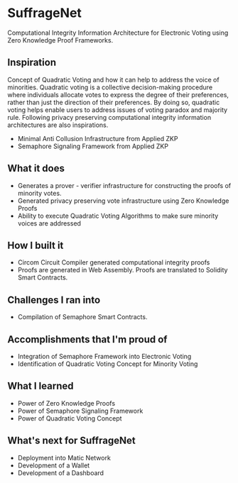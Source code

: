 # SuffrageNet
Computational Integrity Information Architecture for Electronic Voting using Zero Knowledge Proof Frameworks.

## Inspiration

Concept of Quadratic Voting and how it can help to address the voice of minorities. Quadratic voting is a collective decision-making procedure where individuals allocate votes to express the degree of their preferences, rather than just the direction of their preferences. By doing so, quadratic voting helps enable users to address issues of voting paradox and majority rule. Following privacy preserving computational integrity information architectures are also inspirations.

- Minimal Anti Collusion Infrastructure from Applied ZKP
- Semaphore Signaling Framework from Applied ZKP

## What it does

- Generates a prover - verifier infrastructure for constructing the proofs of minority votes.
- Generated privacy preserving vote infrastructure using Zero Knowledge Proofs
- Ability to execute Quadratic Voting Algorithms to make sure minority voices are addressed

## How I built it

- Circom Circuit Compiler generated computational integrity proofs
- Proofs are generated in Web Assembly. Proofs are translated to Solidity Smart Contracts. 

## Challenges I ran into
- Compilation of Semaphore Smart Contracts.

## Accomplishments that I'm proud of

- Integration of Semaphore Framework into Electronic Voting
- Identification of Quadratic Voting Concept for Minority Voting

## What I learned

- Power of Zero Knowledge Proofs
- Power of Semaphore Signaling Framework
- Power of Quadratic Voting Concept

## What's next for SuffrageNet

- Deployment into Matic Network
- Development of a Wallet
- Development of a Dashboard
